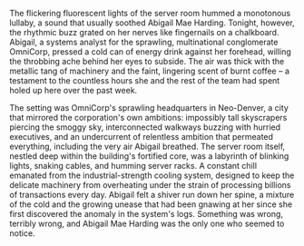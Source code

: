 The flickering fluorescent lights of the server room hummed a monotonous lullaby, a sound that usually soothed Abigail Mae Harding. Tonight, however, the rhythmic buzz grated on her nerves like fingernails on a chalkboard. Abigail, a systems analyst for the sprawling, multinational conglomerate OmniCorp, pressed a cold can of energy drink against her forehead, willing the throbbing ache behind her eyes to subside. The air was thick with the metallic tang of machinery and the faint, lingering scent of burnt coffee – a testament to the countless hours she and the rest of the team had spent holed up here over the past week.

The setting was OmniCorp's sprawling headquarters in Neo-Denver, a city that mirrored the corporation's own ambitions: impossibly tall skyscrapers piercing the smoggy sky, interconnected walkways buzzing with hurried executives, and an undercurrent of relentless ambition that permeated everything, including the very air Abigail breathed. The server room itself, nestled deep within the building's fortified core, was a labyrinth of blinking lights, snaking cables, and humming server racks. A constant chill emanated from the industrial-strength cooling system, designed to keep the delicate machinery from overheating under the strain of processing billions of transactions every day. Abigail felt a shiver run down her spine, a mixture of the cold and the growing unease that had been gnawing at her since she first discovered the anomaly in the system's logs. Something was wrong, terribly wrong, and Abigail Mae Harding was the only one who seemed to notice.
